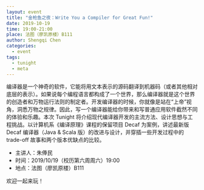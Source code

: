 ```yaml
---
layout: event
title: "金枪鱼之夜：Write You a Compiler for Great Fun!"
date: 2019-10-19
time: 19:00-21:00
place: 法图（廖凯原楼）B111
author: Shengqi Chen
categories:
  - event
tags:
  - tunight
  - meta
---
```


编译器是一个神奇的软件，它能将用文本表示的源码翻译到机器码（或者其他相对底层的表示）。如果说每个编程语言都构成了一个世界，那么编译器就是这个世界的创造者和万物运行法则的制定者。开发编译器的时候，你就像是站在“上帝”视角，洞悉万物之规律。因此，写一个编译器能给你带来和写普通应用软件截然不同的体验和乐趣。本次 Tunight 将介绍现代编译器开发的主流方法、设计思想与工程挑战。以计算机系《编译原理》课程的保留项目 Decaf 为案例，讲述最新版 Decaf 编译器（Java & Scala 版）的改进与设计，并穿插一些开发过程中的 trade-off 故事和两个版本优缺点的比较。

* 主讲人：朱俸民
* 时间：2019/10/19（校历第六周周六）19:00
* 地点：法图（廖凯原楼）B111

欢迎一起来玩！
